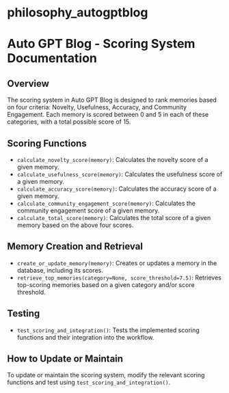# philosophy_autogptblog


# Auto GPT Blog - Scoring System Documentation

## Overview
The scoring system in Auto GPT Blog is designed to rank memories based on four criteria: Novelty, Usefulness, Accuracy, and Community Engagement. Each memory is scored between 0 and 5 in each of these categories, with a total possible score of 15.

## Scoring Functions
- `calculate_novelty_score(memory)`: Calculates the novelty score of a given memory.
- `calculate_usefulness_score(memory)`: Calculates the usefulness score of a given memory.
- `calculate_accuracy_score(memory)`: Calculates the accuracy score of a given memory.
- `calculate_community_engagement_score(memory)`: Calculates the community engagement score of a given memory.
- `calculate_total_score(memory)`: Calculates the total score of a given memory based on the above four scores.

## Memory Creation and Retrieval
- `create_or_update_memory(memory)`: Creates or updates a memory in the database, including its scores.
- `retrieve_top_memories(category=None, score_threshold=7.5)`: Retrieves top-scoring memories based on a given category and/or score threshold.

## Testing
- `test_scoring_and_integration()`: Tests the implemented scoring functions and their integration into the workflow.

## How to Update or Maintain
To update or maintain the scoring system, modify the relevant scoring functions and test using `test_scoring_and_integration()`.

